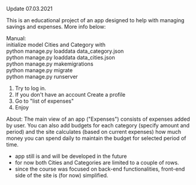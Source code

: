 Update 07.03.2021

This is an educational project of an app designed to help with managing savings and expenses.
More info below:

Manual:\
initialize model Cities and Category with  
python manage.py loaddata data_category.json\
python manage.py loaddata data_cities.json \
python manage.py makemigrations\
python manage.py migrate\
python manage.py runserver

1. Try to log in.
2. If you don't have an account Create a profile
3. Go to "list of expenses"
4. Enjoy

About:
The main view of an app ("Expenses") consists of expenses added by user. You can also add budgets for each category
(specify amount and period) and the site calculates (based on current expenses) how much money you can spend daily
to maintain the budget for selected period of time.

- app still is and will be developed in the future
- for now both Cities and Categories are limited to a couple of rows.
- since the course was focused on back-end functionalities, front-end side of the site is (for now) simplified.

